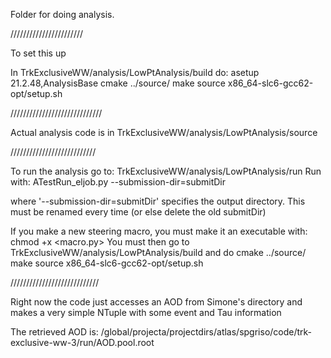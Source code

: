 Folder for doing analysis.


///////////////////////

To set this up

In TrkExclusiveWW/analysis/LowPtAnalysis/build do:
asetup 21.2.48,AnalysisBase
cmake ../source/
make
source x86_64-slc6-gcc62-opt/setup.sh



/////////////////////////////

Actual analysis code is in TrkExclusiveWW/analysis/LowPtAnalysis/source



///////////////////////////

To run the analysis go to: TrkExclusiveWW/analysis/LowPtAnalysis/run
Run with:
ATestRun_eljob.py --submission-dir=submitDir

where '--submission-dir=submitDir' specifies the output directory.  This must be renamed every time (or else delete the old submitDir)

If you  make a new steering macro, you must make it an executable with:
chmod +x <macro.py>
You must then go to TrkExclusiveWW/analysis/LowPtAnalysis/build and do
cmake ../source/
make
source x86_64-slc6-gcc62-opt/setup.sh



////////////////////////////

Right now the code just accesses an AOD from Simone's directory and makes a very simple NTuple with some event and Tau information

The retrieved AOD is: /global/projecta/projectdirs/atlas/spgriso/code/trk-exclusive-ww-3/run/AOD.pool.root



